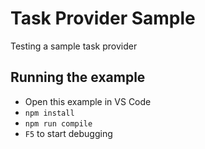 # Task Provider Sample

Testing a sample task provider

## Running the example

- Open this example in VS Code
- `npm install`
- `npm run compile`
- `F5` to start debugging
